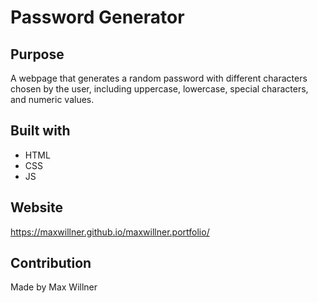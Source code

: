 # Password Generator

## Purpose
A webpage that generates a random password with different characters chosen by the user, including uppercase, lowercase, special characters, and numeric values.

## Built with
* HTML
* CSS
* JS

## Website
https://maxwillner.github.io/maxwillner.portfolio/

## Contribution
Made by Max Willner
